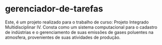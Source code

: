 # gerenciador-de-tarefas
Este, é um projeto realizado para o trabalho de curso: Projeto Integrado Multidisciplinar IV. 
Consta como um sistema computacional para o cadastro de indústrias e o gerenciamento de suas emissões de gases poluentes na atmosfera, provenientes de suas atividades de produção.

